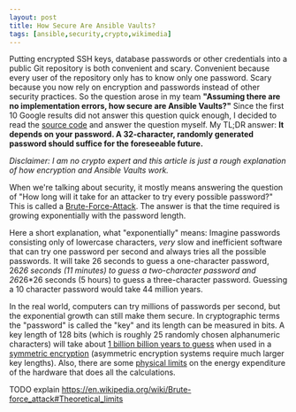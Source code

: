 ```yaml
---
layout: post
title: How Secure Are Ansible Vaults?
tags: [ansible,security,crypto,wikimedia]
---
```

Putting encrypted SSH keys, database passwords or other credentials into a public Git repository is both convenient and scary. Convenient because every user of the repository only has to know only one password. Scary because you now rely on encryption and passwords instead of other security practices. So the question arose in my team **"Assuming there are no implementation errors, how secure are Ansible Vaults?"** Since the first 10 Google results did not answer this question quick enough, I decided to read the [source code](https://github.com/ansible/ansible/blob/adea1f2b80d806d94ca1bdb2d06f2df077feb948/lib/ansible/parsing/vault/__init__.py) and answer the question myself. My TL;DR answer: **It depends on your password. A 32-character, randomly generated password should suffice for the foreseeable future.**

*Disclaimer: I am no crypto expert and this article is just a rough explanation of how encryption and Ansible Vaults work.*

When we're talking about security, it mostly means answering the question of "How long will it take for an attacker to try every possible password?" This is called a [Brute-Force-Attack](https://en.wikipedia.org/wiki/Brute-force_attack). The answer is that the time required is growing exponentially with the password length.

Here a short explanation, what "exponentially" means: Imagine passwords consisting only of lowercase characters, *very* slow and inefficient software  that can try one password per second and always tries all the possible passwords. It will take 26 seconds to guess a one-character password, 26*26 seconds (11 minutes) to guess a two-character password and 26*26*26 seconds (5 hours) to guess a three-character password. Guessing a 10 character password would take 44 million years.

In the real world, computers can try millions of passwords per second, but the exponential growth can still make them secure. In cryptographic terms the "password" is called the "key" and its length can be measured in bits. A key length of 128 bits (which is roughly 25 randomly chosen alphanumeric characters) will take about [1 billion billion years to guess](http://www.eetimes.com/document.asp?doc_id=1279619) when used in a [symmetric encryption](https://en.wikipedia.org/wiki/Symmetric-key_algorithm) (asymmetric encryption systems require much larger key lengths). Also, there are some [physical limits](https://en.wikipedia.org/wiki/Landauer%27s_principle) on the energy expenditure of the hardware that does all the calculations. 

TODO explain https://en.wikipedia.org/wiki/Brute-force_attack#Theoretical_limits
